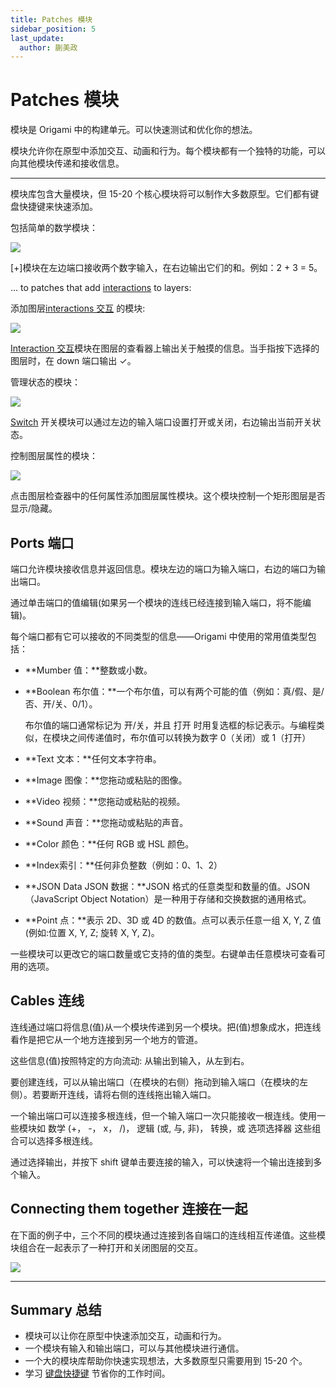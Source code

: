 ```yaml
---
title: Patches 模块
sidebar_position: 5
last_update:
  author: 蒯美政
---
```


# Patches 模块

模块是 Origami 中的构建单元。可以快速测试和优化你的想法。

模块允许你在原型中添加交互、动画和行为。每个模块都有一个独特的功能，可以向其他模块传递和接收信息。

---

模块库包含大量模块，但 15-20 个核心模块将可以制作大多数原型。它们都有键盘快捷键来快速添加。


包括简单的数学模块：

![](./../../../static/img/docs/PatchEditor/patches-1.png)

[+]模块在左边端口接收两个数字输入，在右边输出它们的和。例如：2 + 3 = 5。

… to patches that add [interactions](./../Interaction/Interaction.md) to layers:

添加图层[interactions 交互](./../Interaction/Interaction.md) 的模块:

![](./../../../static/img/docs/PatchEditor/patches-2.png)

[Interaction 交互](./../Interaction/Interaction.md)模块在图层的查看器上输出关于触摸的信息。当手指按下选择的图层时，在 down 端口输出 ✓。

管理状态的模块：

![](./../../../static/img/docs/PatchEditor/patches-3.png)

[Switch](./../Utility/Switch.md) 开关模块可以通过左边的输入端口设置打开或关闭，右边输出当前开关状态。

控制图层属性的模块：

![](./../../../static/img/docs/PatchEditor/patches-4.png)

点击图层检查器中的任何属性添加图层属性模块。这个模块控制一个矩形图层是否 显示/隐藏。

## Ports 端口

端口允许模块接收信息并返回信息。模块左边的端口为输入端口，右边的端口为输出端口。

通过单击端口的值编辑(如果另一个模块的连线已经连接到输入端口，将不能编辑)。

每个端口都有它可以接收的不同类型的信息——Origami 中使用的常用值类型包括：

- **Mumber 值：**整数或小数。

- **Boolean 布尔值：**一个布尔值，可以有两个可能的值（例如：真/假、是/否、开/关、0/1）。

  布尔值的端口通常标记为 开/关，并且 打开 时用复选框的标记表示。与编程类似，在模块之间传递值时，布尔值可以转换为数字 0（关闭）或 1（打开）

- **Text 文本：**任何文本字符串。

- **Image 图像：**您拖动或粘贴的图像。

- **Video 视频：**您拖动或粘贴的视频。

- **Sound 声音：**您拖动或粘贴的声音。

- **Color 颜色：**任何 RGB 或 HSL 颜色。

- **Index索引：**任何非负整数（例如：0、1、2）

- **JSON Data JSON 数据：**JSON 格式的任意类型和数量的值。JSON（JavaScript Object Notation）是一种用于存储和交换数据的通用格式。

- **Point 点：**表示 2D、3D 或 4D 的数值。点可以表示任意一组 X, Y, Z 值(例如:位置 X, Y, Z; 旋转 X, Y, Z)。

一些模块可以更改它的端口数量或它支持的值的类型。右键单击任意模块可查看可用的选项。

## Cables 连线

连线通过端口将信息(值)从一个模块传递到另一个模块。把(值)想象成水，把连线看作是把它从一个地方连接到另一个地方的管道。

这些信息(值)按照特定的方向流动: 从输出到输入，从左到右。

要创建连线，可以从输出端口（在模块的右侧）拖动到输入端口（在模块的左侧）。若要断开连线，请将右侧的连线拖出输入端口。

一个输出端口可以连接多根连线，但一个输入端口一次只能接收一根连线。使用一些模块如 数学 (+， -， x， /)， 逻辑 (或, 与, 非)， 转换，或 选项选择器 这些组合可以选择多根连线。

通过选择输出，并按下 shift 键单击要连接的输入，可以快速将一个输出连接到多个输入。

## Connecting them together 连接在一起

在下面的例子中，三个不同的模块通过连接到各自端口的连线相互传递值。这些模块组合在一起表示了一种打开和关闭图层的交互。

![](./../../../static/img/docs/PatchEditor/patches-5.png)

---

## Summary 总结

- 模块可以让你在原型中快速添加交互，动画和行为。
- 一个模块有输入和输出端口，可以与其他模块进行通信。
- 一个大的模块库帮助你快速实现想法，大多数原型只需要用到 15-20 个。
- 学习 [键盘快捷键](./../Workflow/Keyboard%20Shortcuts.md) 节省你的工作时间。
